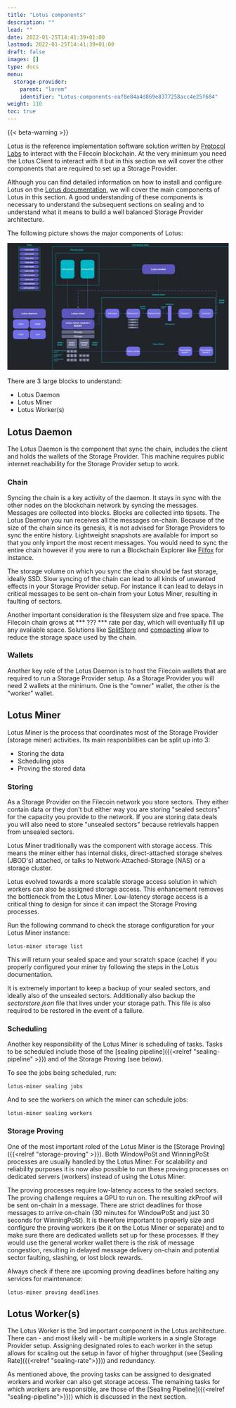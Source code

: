 ```yaml
---
title: "Lotus components"
description: ""
lead: ""
date: 2022-01-25T14:41:39+01:00
lastmod: 2022-01-25T14:41:39+01:00
draft: false
images: []
type: docs
menu:
  storage-provider:
    parent: "lorem"
    identifier: "Lotus-components-eaf8e84a4d869e8377258acc4e25f684"
weight: 110
toc: true
---
```


{{< beta-warning >}}

Lotus is the reference implementation software solution written by [Protocol Labs](https://protocol.ai) to interact with the Filecoin blockchain. At the very minimum you need the Lotus Client to interact with it but in this section we will cover the other components that are required to set up a Storage Provider.

Although you can find detailed information on how to install and configure Lotus on the [Lotus documentation](https://lotus.filecoin.io), we will cover the main components of Lotus in this section. A good understanding of these components is necessary to understand the subsequent sections on sealing and to understand what it means to build a well balanced Storage Provider architecture.

The following picture shows the major components of Lotus:

![Lotus software components](lotus-components.png)

There are 3 large blocks to understand:
- Lotus Daemon
- Lotus Miner
- Lotus Worker(s)

## Lotus Daemon
The Lotus Daemon is the component that sync the chain, includes the client and holds the wallets of the Storage Provider. This machine requires public internet reachability for the Storage Provider setup to work.

### Chain
Syncing the chain is a key activity of the daemon. It stays in sync with the other nodes on the blockchain network by syncing the messages. Messages are collected into blocks. Blocks are collected into tipsets. The Lotus Daemon you run receives all the messages on-chain. Because of the size of the chain since its genesis, it is not advised for Storage Providers to sync the entire history. Lightweight snapshots are available for import so that you only import the most recent messages. You would need to sync the entire chain however if you were to run a Blockchain Explorer like [Filfox](https://filfox.info) for instance.

The storage volume on which you sync the chain should be fast storage, ideally SSD. Slow syncing of the chain can lead to all kinds of unwanted effects in your Storage Provider setup. For instance it can lead to delays in critical messages to be sent on-chain from your Lotus Miner, resulting in faulting of sectors.

Another important consideration is the filesystem size and free space. The Filecoin chain grows at *** ??? *** rate per day, which will eventually fill up any available space. Solutions like [SplitStore](https://lotus.filecoin.io/lotus/configure/splitstore/) and [compacting](https://lotus.filecoin.io/lotus/manage/chain-management/) allow to reduce the storage space used by the chain.

### Wallets
Another key role of the Lotus Daemon is to host the Filecoin wallets that are required to run a Storage Provider setup. As a Storage Provider you will need 2 wallets at the minimum. One is the "owner" wallet, the other is the "worker" wallet.

<!-- MORE INFO PENDING-->

## Lotus Miner
Lotus Miner is the process that coordinates most of the Storage Provider (storage miner) activities. Its main responbilities can be split up into 3:
- Storing the data
- Scheduling jobs
- Proving the stored data


### Storing
As a Storage Provider on the Filecoin network you store sectors. They either contain data or they don't but either way you are storing "sealed sectors" for the capacity you provide to the network. If you are storing data deals you will also need to store "unsealed sectors" because retrievals happen from unsealed sectors.

Lotus Miner traditionally was the component with storage access. This means the miner either has internal disks, direct-attached storage shelves (JBOD's) attached, or talks to Network-Attached-Storage (NAS) or a storage cluster.

Lotus evolved towards a more scalable storage access solution in which workers can also be assigned storage access. This enhancement removes the bottleneck from the Lotus Miner. Low-latency storage access is a critical thing to design for since it can impact the Storage Proving processes.

Run the following command to check the storage configuration for your Lotus Miner instance:

    lotus-miner storage list

This will return your sealed space and your scratch space (cache) if you properly configured your miner by following the steps in the Lotus documentation.

It is extremely important to keep a backup of your sealed sectors, and ideally also of the unsealed sectors. Additionally also backup the *sectorstore.json* file that lives under your storage path. This file is also required to be restored in the event of a failure.
### Scheduling
Another key responsibility of the Lotus Miner is scheduling of tasks. Tasks to be scheduled include those of the [sealing pipeline]({{<relref "sealing-pipeline" >}}) and of the Storage Proving (see below).

To see the jobs being scheduled, run:

    lotus-miner sealing jobs

And to see the workers on which the miner can schedule jobs:

    lotus-miner sealing workers


### Storage Proving
One of the most important roled of the Lotus Miner is the [Storage Proving]({{<relref "storage-proving" >}}). Both WindowPoSt and WinningPoSt processes are usually handled by the Lotus Miner. For scalability and reliability purposes it is now also possible to run these proving processes on dedicated servers (workers) instead of using the Lotus Miner. 

The proving processes require low-latency access to the sealed sectors. The proving challenge requires a GPU to run on. The resulting zkProof will be sent on-chain in a message. There are strict deadlines for those messages to arrive on-chain (30 minutes for WindowPoSt and just 30 seconds for WinningPoSt). It is therefore important to properly size and configure the proving workers (be it on the Lotus Miner or separate) and to make sure there are dedicated wallets set up for these processes. If they would use the general worker wallet there is the risk of message congestion, resulting in delayed message delivery on-chain and potential sector faulting, slashing, or lost block rewards.

Always check if there are upcoming proving deadlines before halting any services for maintenance:

    lotus-miner proving deadlines

## Lotus Worker(s)
The Lotus Worker is the 3rd important component in the Lotus architecture. There can - and most likely will - be multiple workers in a single Storage Provider setup. Assigning designated roles to each worker in the setup allows for scaling out the setup in favor of higher throughput (see [Sealing Rate]({{<relref "sealing-rate">}})) and redundancy.

As mentioned above, the proving tasks can be assigned to designated workers and worker can also get storage access.
The remaining tasks for which workers are responsible, are those of the [Sealing Pipeline]({{<relref "sealing-pipeline">}})) which is discussed in the next section.